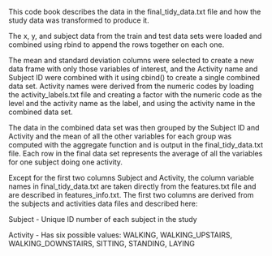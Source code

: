 This code book describes the data in the final_tidy_data.txt file and how the study data was transformed to produce it.

The x, y, and subject data from the train and test data sets were loaded and combined using rbind to append the rows together on each one.

The mean and standard deviation columns were selected to create a new data frame with only those variables of interest, and the Activity name and Subject ID were combined with it using cbind() to create a single combined data set.  Activity names were derived from the numeric codes by loading the activity_labels.txt file and creating a factor with the numeric code as the level and the activity name as the label, and using the activity name in the combined data set.

The data in the combined data set was then grouped by the Subject ID and Activity and the mean of all the other variables for each group was computed with the aggregate function and is output in the final_tidy_data.txt file.  Each row in the final data set represents the average of all the variables for one subject doing one activity.

Except for the first two columns Subject and Activity, the column variable names in final_tidy_data.txt are taken directly from the features.txt file and are described in features_info.txt.  The first two columns are derived from the subjects and activities data files and described here:

Subject - Unique ID number of each subject in the study

Activity - Has six possible values: WALKING, WALKING_UPSTAIRS, WALKING_DOWNSTAIRS, SITTING, STANDING, LAYING


